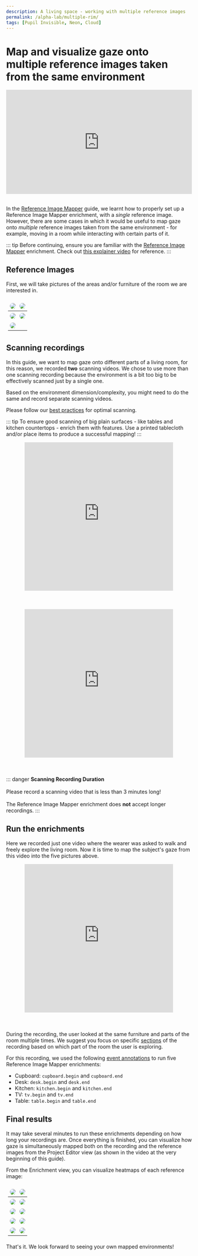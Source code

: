 ```yaml
---
description: A living space - working with multiple reference images
permalink: /alpha-lab/multiple-rim/
tags: [Pupil Invisible, Neon, Cloud]
---
```


# Map and visualize gaze onto multiple reference images taken from the same environment

<TagLinks />

<div class="iframe-container">
    <iframe width="560" height="315" src="https://www.youtube.com/embed/dYcN0HVirDA" title="YouTube video player" frameborder="0" allow="accelerometer; autoplay; clipboard-write; encrypted-media; gyroscope; picture-in-picture" allowfullscreen></iframe>
</div>
<br>

In the [Reference Image Mapper](/invisible/enrichments/reference-image-mapper/) guide, we learnt how to properly set up a Reference Image Mapper enrichment, with a <i>single</i> reference image. However, there are some cases in which it would be useful to map gaze onto <i>multiple</i> reference images taken from the same environment - for example, moving in a room while interacting with certain parts of it.

::: tip
Before continuing, ensure you are familiar with the [Reference Image Mapper](/invisible/enrichments/#reference-image-mapper) enrichment. Check out [this explainer video](https://www.youtube.com/watch?v=ygqzQEzUIS4&t=56s) for reference.
:::

## Reference Images

First, we will take pictures of the areas and/or furniture of the room we are interested in.

| <img src="../media/alpha-lab/cupboard-img.png"/>       | <img src="../media/alpha-lab/desk-img.png"/> |
| ------------------------------------------------------ | -------------------------------------------- |
| <img src="../media/alpha-lab/kitchen-imgs.png"/>       | <img src="../media/alpha-lab/tv-img.png">    |
| <img src="../media/alpha-lab/kitchen+table-img.jpeg"/> |                                              |

## Scanning recordings

In this guide, we want to map gaze onto different parts of a living room, for this reason, we recorded **two** scanning videos. We chose to use more than one scanning recording because the environment is a bit too big to be effectively scanned just by a single one.

Based on the environment dimension/complexity, you might need to do the same and record separate scanning videos.

Please follow our [best practices](https://docs.pupil-labs.com/invisible/enrichments/reference-image-mapper/#scanning-best-practices) for optimal scanning.

::: tip
To ensure good scanning of big plain surfaces - like tables and kitchen countertops - enrich them with features. Use a printed tablecloth and/or place items to produce a successful mapping!
:::

<div class="iframe-container2">
    <iframe width="560" height="315" src="https://www.youtube.com/embed/FQ2SdFcnqXw" title="YouTube video player" frameborder="0" allow="accelerometer; autoplay; clipboard-write; encrypted-media; gyroscope; picture-in-picture" allowfullscreen></iframe>
</div>
<div class="iframe-container2">
    <iframe width="560" height="315" src="https://www.youtube.com/embed/aEOZZrUrEpE" title="YouTube video player" frameborder="0" allow="accelerometer; autoplay; clipboard-write; encrypted-media; gyroscope; picture-in-picture" allowfullscreen></iframe>
</div>

::: danger
**Scanning Recording Duration**
<br>
<br>
Please record a scanning video that is less than 3 minutes long!
<br>
<br>
The Reference Image Mapper enrichment does **not** accept longer recordings.
:::

## Run the enrichments

Here we recorded just one video where the wearer was asked to walk and freely explore the living room. Now it is time to map the subject's gaze from this video into the five pictures above.

<div class="iframe-container3">
  <iframe width="560" height="315" src="https://www.youtube.com/embed/XTIkB8Wct6M" title="YouTube video player" frameborder="0" allow="accelerometer; autoplay; clipboard-write; encrypted-media; gyroscope; picture-in-picture" allowfullscreen></iframe>
</div>

During the recording, the user looked at the same furniture and parts of the room multiple times. We suggest you focus on
specific [sections](/invisible/enrichments/#enrichment-sections) of the recording based on which part of the
room the user is exploring.

For this recording, we used the following [event annotations](/invisible/basic-concepts/events) to run five Reference Image Mapper enrichments:

- Cupboard: `cupboard.begin` and `cupboard.end`
- Desk: `desk.begin` and `desk.end`
- Kitchen: `kitchen.begin` and `kitchen.end`
- TV: `tv.begin` and `tv.end`
- Table: `table.begin` and `table.end`

## Final results

It may take several minutes to run these enrichments depending on how long your recordings are. Once everything is finished, you can visualize how gaze is simultaneously mapped both on the recording and the reference images from the Project Editor view (as shown in the video at the very beginning of this guide).

From the Enrichment view, you can visualize heatmaps of each reference image:

| <img src="../media/alpha-lab/cupboard-img.png"/>       | <img src="../media/alpha-lab/cupboard-overlay.png"/>      |
| ------------------------------------------------------ | --------------------------------------------------------- |
| <img src="../media/alpha-lab/desk-img.png"/>           | <img src="../media/alpha-lab/desk-overlay.png"/>          |
| <img src="../media/alpha-lab/kitchen-imgs.png"/>       | <img src="../media/alpha-lab/kitchen-overlay.png"/>       |
| <img src="../media/alpha-lab/kitchen+table-img.jpeg"/> | <img src="../media/alpha-lab/kitchen+table-overlay.png"/> |
| <img src="../media/alpha-lab/tv-img.png"/>             | <img src="../media/alpha-lab/tv-overlay.png"/>            |

That's it. We look forward to seeing your own mapped environments!

<style scoped>

table, tr, td, th {
    overflow: hidden;
    background: none!important;
    border: none!important;
    table-layout: fixed;
    box-sizing: border-box;
    padding: 5px;
}

img {
    border-radius: 10px;
    max-width: 100%;
    height: auto;
    box-sizing: border-box;
}

 .iframe-container{
  position: relative;
  width: 100%;
  padding-bottom: 56.1%; 
  height: 0;
  margin-left:auto;
  margin-right:auto;
}
.iframe-container iframe{
  position: absolute;
  top:0;
  left: 0;
  width: 100%;
  height: 100%;
}

.iframe-container2{
  position: relative;
  width: 80%;
  padding-bottom: 80%;
  margin-bottom: 50px;
  height: 0;
  margin-left:auto;
  margin-right:auto;
}

.iframe-container2 iframe{
  position: absolute;
  top:0;
  left: 0;
  width: 100%;
  height: 100%;
}

.iframe-container3{
  position: relative;
  width: 80%;
  padding-bottom: 80%;
  margin-bottom: 50px;
  height: 0;
  margin-left:auto;
  margin-right:auto;
}

.iframe-container3 iframe{
  position: absolute;
  top:0;
  left: 0;
  width: 100%;
  height: 100%;
  
}
 
</style>
